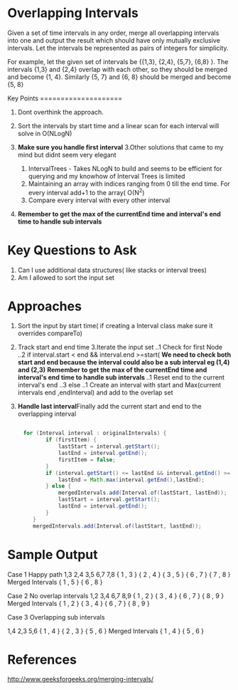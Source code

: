 Overlapping Intervals
===========================================================================
Given a set of time intervals in any order, merge all overlapping intervals
into one and output the result which should have only mutually exclusive
intervals. Let the intervals be represented as pairs of integers for
simplicity.

For example, let the given set of intervals be {{1,3}, {2,4}, {5,7}, {6,8} }.
The intervals {1,3} and {2,4} overlap with each other, so they should be
merged and become {1, 4}. Similarly {5, 7} and {6, 8} should be merged and
become {5, 8}

<div style="page-break-after: always;"></div>
Key Points
====================

1. Dont overthink the approach.
2. Sort the intervals by start time and a linear scan for each interval will solve in O(NLogN)
2. <b> Make sure you handle first interval</b>
3.Other solutions that came to my mind but didnt seem very elegant
	1. IntervalTrees - Takes NLogN to build and seems to be efficient for querying and my knowhow of Interval Trees is limited
	2. Maintaining an array with indices ranging from 0 till the end time. For every interval add+1 to the array( O(N<sup>2</sup>)
	3. Compare every interval with every other interval

4. <b> Remember to get the max of the currentEnd time and interval's end time to handle sub intervals </b>


Key Questions to Ask
====================

1. Can I use additional data structures( like stacks or interval trees)
2. Am I allowed to sort the input set

Approaches
====================

1. Sort the input by start time( if creating a Interval class make sure it overrides compareTo)
2. Track start and end time
3.Iterate the input set
	..1 Check for first Node
	..2 if interval.start < end && interval.end >=start( <b> We need to check both start and end because the interval could also be a sub interval eg (1,4) and (2,3)</b>
	<b> Remember to get the max of the currentEnd time and interval's end time to handle sub intervals </b>
		..1 Reset end to the current interval's end
	..3 else
	    ..1 Create an interval with  start and Max(current intervals end ,endInterval)  and add to the overlap set
	    
4. <b>Handle last interval</b>Finally add the current start and end to the overlapping interval

``` java

     for (Interval interval : originalIntervals) {
			if (firstItem) {
				lastStart = interval.getStart();
				lastEnd = interval.getEnd();
				firstItem = false;
			}
			if (interval.getStart() <= lastEnd && interval.getEnd() >= lastStart) {
				lastEnd = Math.max(interval.getEnd(),lastEnd);
			} else {
				mergedIntervals.add(Interval.of(lastStart, lastEnd));
				lastStart = interval.getStart();
				lastEnd = interval.getEnd();
			}
	    }
		mergedIntervals.add(Interval.of(lastStart, lastEnd));
```

<div style="page-break-after: always;"></div>

Sample Output
=====================
Case 1 Happy path
1,3
2,4
3,5
6,7
7,8
{ 1 , 3 }
{ 2 , 4 }
{ 3 , 5 }
{ 6 , 7 }
{ 7 , 8 }
Merged Intervals
{ 1 , 5 }
{ 6 , 8 }


Case 2 No overlap intervals
1,2
3,4
6,7
8,9
{ 1 , 2 }
{ 3 , 4 }
{ 6 , 7 }
{ 8 , 9 }
Merged Intervals
{ 1 , 2 }
{ 3 , 4 }
{ 6 , 7 }
{ 8 , 9 }

Case 3 Overlapping sub intervals

1,4
2,3
5,6
{ 1 , 4 }
{ 2 , 3 }
{ 5 , 6 }
Merged Intervals
{ 1 , 4 }
{ 5 , 6 }

References
====================
http://www.geeksforgeeks.org/merging-intervals/

